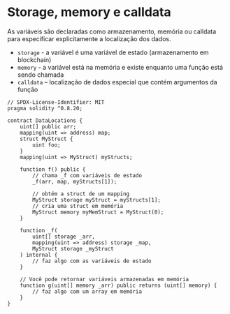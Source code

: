 # Storage, memory e calldata

As variáveis são declaradas como armazenamento, memória ou calldata para especificar explicitamente a localização dos dados.

- `storage` - a variável é uma variável de estado (armazenamento em blockchain)
- `memory` - a variável está na memória e existe enquanto uma função está sendo chamada
- `calldata` – localização de dados especial que contém argumentos da função

```solidity
// SPDX-License-Identifier: MIT
pragma solidity ^0.8.20;

contract DataLocations {
    uint[] public arr;
    mapping(uint => address) map;
    struct MyStruct {
        uint foo;
    }
    mapping(uint => MyStruct) myStructs;

    function f() public {
        // chama _f com variáveis de estado
        _f(arr, map, myStructs[1]);

        // obtém a struct de um mapping
        MyStruct storage myStruct = myStructs[1];
        // cria uma struct em memória
        MyStruct memory myMemStruct = MyStruct(0);
    }

    function _f(
        uint[] storage _arr,
        mapping(uint => address) storage _map,
        MyStruct storage _myStruct
    ) internal {
        // faz algo com as variáveis de estado
    }

    // Você pode retornar variáveis armazenadas em memória
    function g(uint[] memory _arr) public returns (uint[] memory) {
        // faz algo com um array em memória
    }
}
```